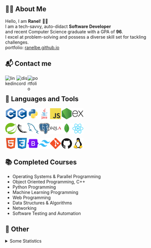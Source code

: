 ## 👨‍💻 About Me
Hello, I am **Ranel**! 👋🏽   
I am a tech-savvy, auto-didact **Software Developer**  
and recent Computer Science graduate with a GPA of <b>96</b>.  
I excel at problem-solving and possess a diverse skill set for tackling challenges.  
portfolio: <a href="https://ranelbe.github.io/">ranelbe.github.io</a>

## 📬 Contact me
[<img align="left" alt="linkedin" width="36px" src="https://worldvectorlogo.com/logos/linkedin-icon-2.svg" />][linkedin]
[<img align="left" alt="discord"  width="36px" src="https://worldvectorlogo.com/logos/discord.svg" />][discord]
[<img align="left" alt="portfolio"  width="36px" src="https://www.svgrepo.com/show/192575/briefcase-portfolio.svg" />][portfolio]
<br/><br/>


## 🔨 Languages and Tools
<img align="left" alt="C++" width="36px" src="https://github.com/devicons/devicon/blob/master/icons/cplusplus/cplusplus-original.svg" />
<img align="left" alt="C" width="36px" src="https://github.com/devicons/devicon/blob/master/icons/c/c-original.svg" />
<img align="left" alt="Python" width="36px" src="https://raw.githubusercontent.com/devicons/devicon/master/icons/python/python-original.svg" />
<img align="left" alt="Java" width="36px" src="https://github.com/devicons/devicon/blob/master/icons/java/java-original-wordmark.svg" />
<img align="left" alt="JavaScript" width="36px" src="https://github.com/devicons/devicon/blob/master/icons/javascript/javascript-original.svg" />
<img align="left" alt="Node.js" width="36px" src="https://github.com/devicons/devicon/blob/master/icons/nodejs/nodejs-original.svg" />
<img align="left" alt="Express.js" width="36px" src="https://github.com/devicons/devicon/blob/master/icons/express/express-original.svg" />

<br/><br/>

<img align="left" alt="Spring" width="36px" src="https://github.com/devicons/devicon/blob/master/icons/spring/spring-original.svg" />
<img align="left" alt="Flask" width="36px" src="https://github.com/devicons/devicon/blob/master/icons/flask/flask-original.svg" />
<img align="left" alt="mysql" width="36px" src="https://github.com/devicons/devicon/blob/master/icons/mysql/mysql-original.svg" />
<img align="left" alt="Postgresql" width="36px" src="https://github.com/devicons/devicon/blob/master/icons/postgresql/postgresql-original.svg" />
<img align="left" alt="Sqlalchemy" width="36px" src="https://github.com/devicons/devicon/blob/master/icons/sqlalchemy/sqlalchemy-original.svg" />
<img align="left" alt="MongoDB" width="36px" src="https://github.com/devicons/devicon/blob/master/icons/mongodb/mongodb-original.svg" />
<img align="left" alt="React" width="36px" src="https://github.com/devicons/devicon/blob/master/icons/react/react-original.svg" />

<br/><br/>

<img align="left" alt="HTML5" width="36px" src="https://raw.githubusercontent.com/devicons/devicon/master/icons/html5/html5-original.svg" />
<img align="left" alt="CSS3" width="36px" src="https://raw.githubusercontent.com/devicons/devicon/master/icons/css3/css3-original.svg" />
<img align="left" alt="Bootstrap" width="36px" src="https://github.com/devicons/devicon/blob/master/icons/bootstrap/bootstrap-original.svg" />
<img align="left" alt="tailwindcss" width="36px" src="https://github.com/devicons/devicon/blob/master/icons/tailwindcss/tailwindcss-original.svg" />
<img align="left" alt="Git" width="36px" src="https://github.com/devicons/devicon/blob/master/icons/git/git-original.svg" />
<img align="left" alt="Github" width="36px" src="https://github.com/devicons/devicon/blob/master/icons/github/github-original.svg" />
<img align="left" alt="Linux" width="36px" src="https://raw.githubusercontent.com/devicons/devicon/master/icons/linux/linux-original.svg" />
<br/><br/>

## 📚 Completed Courses
* Operating Systems & Parallel Programming
* Object Oriented Programming, C++
* Python Programming
* Machine Learning Programming
* Web Programming
* Data Structures & Algorithms
* Networking
* Software Testing and Automation


## 🌟 Other
<details>
  <summary>Some Statistics</summary>
  <img width="48%" alt="GitHub Stats" src="https://github-readme-stats.vercel.app/api?username=ranelbe&show_icons=true&hide_border=true"/>
  <img width="40%" alt="GitHub Language Stats" src="https://github-readme-stats.vercel.app/api/top-langs/?username=ranelbe&layout=compact"/>
</details>


<!--  Links and stuff -->
[discord]: https://discordapp.com/users/1011766482176327680
[linkedin]: https://www.linkedin.com/in/ranelbe
[portfolio]: https://ranelbe.github.io

